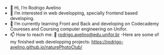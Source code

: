 - 👋 Hi, I’m Rodrigo Avelino
- 👀 I’m interested in web developping, specially frontend based developing.
- 🌱 I’m currently learning Front and Back and developing on Codecademy Coureses and Coursing computer engineering on Unifor.
- 📫 How to reach me:
  :e-mail: rodrigo.avelino@edu.unifor.br
-Here are some of my finished web developping projects:
https://rodrigo-avelino.github.io/naturePhotoClub/


<!---
rodrigo-avelino/rodrigo-avelino is a ✨ special ✨ repository because its `README.md` (this file) appears on your GitHub profile.
You can click the Preview link to take a look at your changes.
--->
